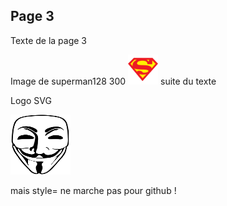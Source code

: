 ## Page 3
Texte de la page 3

Image de superman128 300 <img src="help/images/superman128.png"  width="48" height="48"> suite du texte

Logo SVG

<img src="help/images/logo.svg"  width="96" height="96" style="background-color:white">

mais style= ne marche pas pour github !